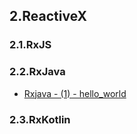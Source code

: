 
## 2.ReactiveX

### 2.1.RxJS
### 2.2.RxJava
- [Rxjava - (1) - hello_world](https://blog.naver.com/jogilsang/222375379710)
### 2.3.RxKotlin
